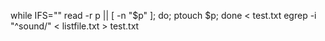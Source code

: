 while IFS="" read -r p || [ -n "$p" ]; do; ptouch $p; done < test.txt
egrep -i "^sound/" < listfile.txt > test.txt

